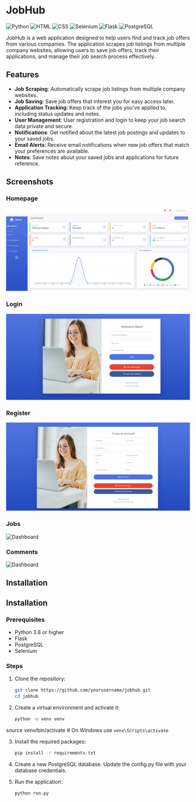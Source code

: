 # JobHub

![Python](https://img.shields.io/badge/Python-3.8%2B-blue)
![HTML](https://img.shields.io/badge/HTML-5-brightgreen)
![CSS](https://img.shields.io/badge/CSS-3-brightgreen)
![Selenium](https://img.shields.io/badge/Selenium-3-brightgreen)
![Flask](https://img.shields.io/badge/Flask-1.1.2-orange)
![PostgreSQL](https://img.shields.io/badge/PostgreSQL-12-blue)

JobHub is a web application designed to help users find and track job offers from various companies. The application scrapes job listings from multiple company websites, allowing users to save job offers, track their applications, and manage their job search process effectively.

## Features

- **Job Scraping**: Automatically scrape job listings from multiple company websites.
- **Job Saving**: Save job offers that interest you for easy access later.
- **Application Tracking**: Keep track of the jobs you've applied to, including status updates and notes.
- **User Management**: User registration and login to keep your job search data private and secure.
- **Notifications**: Get notified about the latest job postings and updates to your saved jobs.
- **Email Alerts**: Receive email notifications when new job offers that match your preferences are available.
- **Notes**: Save notes about your saved jobs and applications for future reference.

## Screenshots

### Homepage
![Home](https://github.com/eladmines/JobHub/blob/dev/images/MAIN.PNG)

### Login
![Dashboard](./images/login-Page.png)

### Register
![Dashboard](./images/register.png)

### Jobs
![Dashboard](./images/jobs-image.PNG)

### Comments
![Dashboard](./images/comments-image.PNG)
## Installation

## Installation

### Prerequisites

- Python 3.8 or higher
- Flask
- PostgreSQL
- Selenium

### Steps

1. Clone the repository:
   ```sh
   git clone https://github.com/yourusername/jobhub.git
   cd jobhub
2. Create a virtual environment and activate it:
   ```sh
   python -m venv venv
source venv/bin/activate  # On Windows use `venv\Scripts\activate`

3. Install the required packages:
   ```sh
   pip install -r requirements.txt

4. Create a new PostgreSQL database.
   Update the config.py file with your database credentials.
   
5. Run the application:
   ```sh
   python run.py




   
